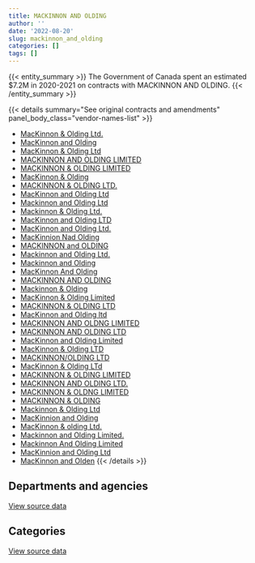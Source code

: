```yaml
---
title: MACKINNON AND OLDING
author: ''
date: '2022-08-20'
slug: mackinnon_and_olding
categories: []
tags: []
---
```


<script src="/rmarkdown-libs/htmlwidgets/htmlwidgets.js"></script>
<link href="/rmarkdown-libs/datatables-css/datatables-crosstalk.css" rel="stylesheet" />
<script src="/rmarkdown-libs/datatables-binding/datatables.js"></script>
<script src="/rmarkdown-libs/jquery/jquery-3.6.0.min.js"></script>
<link href="/rmarkdown-libs/dt-core-bootstrap/css/dataTables.bootstrap.min.css" rel="stylesheet" />
<link href="/rmarkdown-libs/dt-core-bootstrap/css/dataTables.bootstrap.extra.css" rel="stylesheet" />
<script src="/rmarkdown-libs/dt-core-bootstrap/js/jquery.dataTables.min.js"></script>
<script src="/rmarkdown-libs/dt-core-bootstrap/js/dataTables.bootstrap.min.js"></script>
<link href="/rmarkdown-libs/crosstalk/css/crosstalk.min.css" rel="stylesheet" />
<script src="/rmarkdown-libs/crosstalk/js/crosstalk.min.js"></script>
<script src="/rmarkdown-libs/htmlwidgets/htmlwidgets.js"></script>
<link href="/rmarkdown-libs/datatables-css/datatables-crosstalk.css" rel="stylesheet" />
<script src="/rmarkdown-libs/datatables-binding/datatables.js"></script>
<script src="/rmarkdown-libs/jquery/jquery-3.6.0.min.js"></script>
<link href="/rmarkdown-libs/dt-core-bootstrap/css/dataTables.bootstrap.min.css" rel="stylesheet" />
<link href="/rmarkdown-libs/dt-core-bootstrap/css/dataTables.bootstrap.extra.css" rel="stylesheet" />
<script src="/rmarkdown-libs/dt-core-bootstrap/js/jquery.dataTables.min.js"></script>
<script src="/rmarkdown-libs/dt-core-bootstrap/js/dataTables.bootstrap.min.js"></script>
<link href="/rmarkdown-libs/crosstalk/css/crosstalk.min.css" rel="stylesheet" />
<script src="/rmarkdown-libs/crosstalk/js/crosstalk.min.js"></script>

{{< entity_summary >}}
The Government of Canada spent an estimated \$7.2M in 2020-2021 on contracts with MACKINNON AND OLDING.
{{< /entity_summary >}}

{{< details summary="See original contracts and amendments" panel_body_class="vendor-names-list" >}}
- [MacKinnon & Olding Ltd.](https://search.open.canada.ca/en/ct/?sort=contract_value_f%20desc&page=1&search_text=%22MacKinnon%20%26%20Olding%20Ltd.%22)
- [MacKinnon and Olding](https://search.open.canada.ca/en/ct/?sort=contract_value_f%20desc&page=1&search_text=%22MacKinnon%20and%20Olding%22)
- [MacKinnon & Olding Ltd](https://search.open.canada.ca/en/ct/?sort=contract_value_f%20desc&page=1&search_text=%22MacKinnon%20%26%20Olding%20Ltd%22)
- [MACKINNON AND OLDING LIMITED](https://search.open.canada.ca/en/ct/?sort=contract_value_f%20desc&page=1&search_text=%22MACKINNON%20AND%20OLDING%20LIMITED%22)
- [MACKINNON & OLDING LIMITED](https://search.open.canada.ca/en/ct/?sort=contract_value_f%20desc&page=1&search_text=%22MACKINNON%20%26%20OLDING%20LIMITED%22)
- [MacKinnon & Olding](https://search.open.canada.ca/en/ct/?sort=contract_value_f%20desc&page=1&search_text=%22MacKinnon%20%26%20Olding%22)
- [MACKINNON & OLDING LTD.](https://search.open.canada.ca/en/ct/?sort=contract_value_f%20desc&page=1&search_text=%22MACKINNON%20%26%20OLDING%20LTD.%22)
- [MacKinnon and Olding Ltd](https://search.open.canada.ca/en/ct/?sort=contract_value_f%20desc&page=1&search_text=%22MacKinnon%20and%20Olding%20Ltd%22)
- [Mackinnon and Olding Ltd](https://search.open.canada.ca/en/ct/?sort=contract_value_f%20desc&page=1&search_text=%22Mackinnon%20and%20Olding%20Ltd%22)
- [Mackinnon & Olding Ltd.](https://search.open.canada.ca/en/ct/?sort=contract_value_f%20desc&page=1&search_text=%22Mackinnon%20%26%20Olding%20Ltd.%22)
- [MacKinnon and Olding LTD](https://search.open.canada.ca/en/ct/?sort=contract_value_f%20desc&page=1&search_text=%22MacKinnon%20and%20Olding%20LTD%22)
- [MacKinnon and Olding Ltd.](https://search.open.canada.ca/en/ct/?sort=contract_value_f%20desc&page=1&search_text=%22MacKinnon%20and%20Olding%20Ltd.%22)
- [MacKinnion Nad Olding](https://search.open.canada.ca/en/ct/?sort=contract_value_f%20desc&page=1&search_text=%22MacKinnion%20Nad%20Olding%22)
- [MACKINNON and OLDING](https://search.open.canada.ca/en/ct/?sort=contract_value_f%20desc&page=1&search_text=%22MACKINNON%20and%20OLDING%22)
- [Mackinnon and Olding Ltd.](https://search.open.canada.ca/en/ct/?sort=contract_value_f%20desc&page=1&search_text=%22Mackinnon%20and%20Olding%20Ltd.%22)
- [Mackinnon and Olding](https://search.open.canada.ca/en/ct/?sort=contract_value_f%20desc&page=1&search_text=%22Mackinnon%20and%20Olding%22)
- [MacKinnon And Olding](https://search.open.canada.ca/en/ct/?sort=contract_value_f%20desc&page=1&search_text=%22MacKinnon%20And%20Olding%22)
- [MACKINNON AND OLDING](https://search.open.canada.ca/en/ct/?sort=contract_value_f%20desc&page=1&search_text=%22MACKINNON%20AND%20OLDING%22)
- [Mackinnon & Olding](https://search.open.canada.ca/en/ct/?sort=contract_value_f%20desc&page=1&search_text=%22Mackinnon%20%26%20Olding%22)
- [MacKinnon & Olding Limited](https://search.open.canada.ca/en/ct/?sort=contract_value_f%20desc&page=1&search_text=%22MacKinnon%20%26%20Olding%20Limited%22)
- [MACKINNON & OLDING LTD](https://search.open.canada.ca/en/ct/?sort=contract_value_f%20desc&page=1&search_text=%22MACKINNON%20%26%20OLDING%20LTD%22)
- [MacKinnon and Olding ltd](https://search.open.canada.ca/en/ct/?sort=contract_value_f%20desc&page=1&search_text=%22MacKinnon%20and%20Olding%20ltd%22)
- [MACKINNON AND OLDNG LIMITED](https://search.open.canada.ca/en/ct/?sort=contract_value_f%20desc&page=1&search_text=%22MACKINNON%20AND%20OLDNG%20LIMITED%22)
- [MACKINNON AND OLDING LTD](https://search.open.canada.ca/en/ct/?sort=contract_value_f%20desc&page=1&search_text=%22MACKINNON%20AND%20OLDING%20LTD%22)
- [MacKinnon and Olding Limited](https://search.open.canada.ca/en/ct/?sort=contract_value_f%20desc&page=1&search_text=%22MacKinnon%20and%20Olding%20Limited%22)
- [MacKinnon & Olding LTD](https://search.open.canada.ca/en/ct/?sort=contract_value_f%20desc&page=1&search_text=%22MacKinnon%20%26%20Olding%20LTD%22)
- [MACKINNON/OLDING LTD](https://search.open.canada.ca/en/ct/?sort=contract_value_f%20desc&page=1&search_text=%22MACKINNON%2fOLDING%20LTD%22)
- [MacKinnon & Olding LTd](https://search.open.canada.ca/en/ct/?sort=contract_value_f%20desc&page=1&search_text=%22MacKinnon%20%26%20Olding%20LTd%22)
- [MACKINNON & OLDING LIMITED](https://search.open.canada.ca/en/ct/?sort=contract_value_f%20desc&page=1&search_text=%22MACKINNON%20%20%26%20OLDING%20LIMITED%22)
- [MACKINNON AND OLDING LTD.](https://search.open.canada.ca/en/ct/?sort=contract_value_f%20desc&page=1&search_text=%22MACKINNON%20AND%20OLDING%20LTD.%22)
- [MACKINNON & OLDNG LIMITED](https://search.open.canada.ca/en/ct/?sort=contract_value_f%20desc&page=1&search_text=%22MACKINNON%20%26%20OLDNG%20LIMITED%22)
- [MACKINNON & OLDING](https://search.open.canada.ca/en/ct/?sort=contract_value_f%20desc&page=1&search_text=%22MACKINNON%20%26%20OLDING%22)
- [Mackinnon & Olding Ltd](https://search.open.canada.ca/en/ct/?sort=contract_value_f%20desc&page=1&search_text=%22Mackinnon%20%26%20Olding%20Ltd%22)
- [MacKinnion and Olding](https://search.open.canada.ca/en/ct/?sort=contract_value_f%20desc&page=1&search_text=%22MacKinnion%20and%20Olding%22)
- [MacKinnon & olding Ltd.](https://search.open.canada.ca/en/ct/?sort=contract_value_f%20desc&page=1&search_text=%22MacKinnon%20%26%20olding%20Ltd.%22)
- [Mackinnon and Olding Limited.](https://search.open.canada.ca/en/ct/?sort=contract_value_f%20desc&page=1&search_text=%22Mackinnon%20and%20Olding%20Limited.%22)
- [Mackinnon And Olding Limited](https://search.open.canada.ca/en/ct/?sort=contract_value_f%20desc&page=1&search_text=%22Mackinnon%20And%20Olding%20Limited%22)
- [MacKinnion and Olding Ltd](https://search.open.canada.ca/en/ct/?sort=contract_value_f%20desc&page=1&search_text=%22MacKinnion%20and%20Olding%20Ltd%22)
- [MacKinnon and Olden](https://search.open.canada.ca/en/ct/?sort=contract_value_f%20desc&page=1&search_text=%22MacKinnon%20and%20Olden%22)
{{< /details >}}

## Departments and agencies

<div id="htmlwidget-1" style="width:100%;height:auto;" class="datatables html-widget"></div>
<script type="application/json" data-for="htmlwidget-1">{"x":{"style":"bootstrap","filter":"none","vertical":false,"data":[["<a href=\"/departments/dfo-mpo/\">Fisheries and Oceans Canada<\/a>","<a href=\"/departments/dnd-mdn/\">National Defence<\/a>"],[10580,5771528.19],[73295.25,4661112.61],[null,5733402.58],[82084.7,7068686.45]],"container":"<table class=\"table table-striped table-hover row-border order-column display\">\n  <thead>\n    <tr>\n      <th>Department<\/th>\n      <th>2017-2018<\/th>\n      <th>2018-2019<\/th>\n      <th>2019-2020<\/th>\n      <th>2020-2021<\/th>\n    <\/tr>\n  <\/thead>\n<\/table>","options":{"order":[[4,"desc"]],"pageLength":10,"autoWidth":true,"columnDefs":[{"targets":1,"render":"function(data, type, row, meta) {\n    return type !== 'display' ? data : DTWidget.formatCurrency(data, \"$\", 2, 3, \",\", \".\", true, null);\n  }"},{"targets":2,"render":"function(data, type, row, meta) {\n    return type !== 'display' ? data : DTWidget.formatCurrency(data, \"$\", 2, 3, \",\", \".\", true, null);\n  }"},{"targets":3,"render":"function(data, type, row, meta) {\n    return type !== 'display' ? data : DTWidget.formatCurrency(data, \"$\", 2, 3, \",\", \".\", true, null);\n  }"},{"targets":4,"render":"function(data, type, row, meta) {\n    return type !== 'display' ? data : DTWidget.formatCurrency(data, \"$\", 2, 3, \",\", \".\", true, null);\n  }"},{"width":"16%","targets":[1,2,3,4]},{"className":"dt-right","targets":[1,2,3,4]}],"orderClasses":false}},"evals":["options.columnDefs.0.render","options.columnDefs.1.render","options.columnDefs.2.render","options.columnDefs.3.render"],"jsHooks":[]}</script>
<p class="text-right">
<a href="https://github.com/GoC-Spending/contracts-data/tree/main/data/out/vendors/mackinnon_and_olding/summary_by_fiscal_year_by_department.csv" class="source-data-link btn btn-link">View source data</a>
</p>

## Categories

<div id="htmlwidget-2" style="width:100%;height:auto;" class="datatables html-widget"></div>
<script type="application/json" data-for="htmlwidget-2">{"x":{"style":"bootstrap","filter":"none","vertical":false,"data":[["<a href=\"/categories/1_facilities_and_construction/\">Facilities and construction<\/a>","<a href=\"/categories/11_defence/\">Defence<\/a>","<a href=\"/categories/5_transportation_and_logistics/\">Transportation and logistics<\/a>","<a href=\"/categories/6_industrial_products_and_services/\">Industrial products and services<\/a>"],[null,1605104.85,10580,4166423.33],[50824.25,2826413.73,22471,1834698.87],[null,3444834.76,null,2288567.82],[null,5727259.75,82084.7,1341426.7]],"container":"<table class=\"table table-striped table-hover row-border order-column display\">\n  <thead>\n    <tr>\n      <th>Category<\/th>\n      <th>2017-2018<\/th>\n      <th>2018-2019<\/th>\n      <th>2019-2020<\/th>\n      <th>2020-2021<\/th>\n    <\/tr>\n  <\/thead>\n<\/table>","options":{"order":[[4,"desc"]],"dom":"t","pageLength":30,"autoWidth":true,"columnDefs":[{"targets":1,"render":"function(data, type, row, meta) {\n    return type !== 'display' ? data : DTWidget.formatCurrency(data, \"$\", 2, 3, \",\", \".\", true, null);\n  }"},{"targets":2,"render":"function(data, type, row, meta) {\n    return type !== 'display' ? data : DTWidget.formatCurrency(data, \"$\", 2, 3, \",\", \".\", true, null);\n  }"},{"targets":3,"render":"function(data, type, row, meta) {\n    return type !== 'display' ? data : DTWidget.formatCurrency(data, \"$\", 2, 3, \",\", \".\", true, null);\n  }"},{"targets":4,"render":"function(data, type, row, meta) {\n    return type !== 'display' ? data : DTWidget.formatCurrency(data, \"$\", 2, 3, \",\", \".\", true, null);\n  }"},{"width":"16%","targets":[1,2,3,4]},{"className":"dt-right","targets":[1,2,3,4]}],"orderClasses":false,"lengthMenu":[10,25,30,50,100]}},"evals":["options.columnDefs.0.render","options.columnDefs.1.render","options.columnDefs.2.render","options.columnDefs.3.render"],"jsHooks":[]}</script>
<p class="text-right">
<a href="https://github.com/GoC-Spending/contracts-data/tree/main/data/out/vendors/mackinnon_and_olding/summary_by_fiscal_year_by_category.csv" class="source-data-link btn btn-link">View source data</a>
</p>
